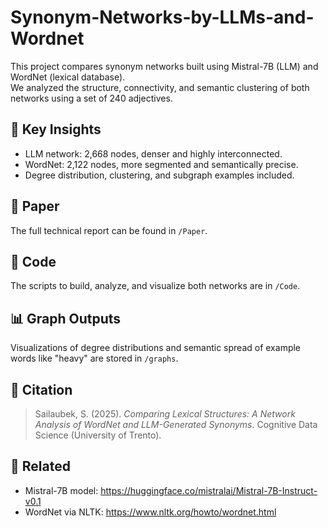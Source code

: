 # Synonym-Networks-by-LLMs-and-Wordnet

This project compares synonym networks built using Mistral-7B (LLM) and WordNet (lexical database).  
We analyzed the structure, connectivity, and semantic clustering of both networks using a set of 240 adjectives.

## 🧠 Key Insights
- LLM network: 2,668 nodes, denser and highly interconnected.
- WordNet: 2,122 nodes, more segmented and semantically precise.
- Degree distribution, clustering, and subgraph examples included.

## 📄 Paper
The full technical report can be found in `/Paper`.

## 📂 Code
The scripts to build, analyze, and visualize both networks are in `/Code`.

## 📊 Graph Outputs
Visualizations of degree distributions and semantic spread of example words like "heavy" are stored in `/graphs`.

## 💬 Citation
> Sailaubek, S. (2025). *Comparing Lexical Structures: A Network Analysis of WordNet and LLM-Generated Synonyms*. Cognitive Data Science (University of Trento).

## 🔗 Related
- Mistral-7B model: https://huggingface.co/mistralai/Mistral-7B-Instruct-v0.1
- WordNet via NLTK: https://www.nltk.org/howto/wordnet.html
